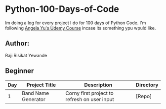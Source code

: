 # Python-100-Days-of-Code
Im doing a log for every project I do for 100 days of Python Code. I'm following [Angela Yu's Udemy Course](https://www.udemy.com/course/100-days-of-code/) incase its something ypu wpuld like.

## Author:
Raji Risikat Yewande

## Beginner 
| Day | Project Title             | Description                                                                                                           | Directory                                                                                                                                                          |
|-----|---------------------------|-----------------------------------------------------------------------------------------------------------------------|--------------------------------------------------------------------------------------------------------------------------------------------------------------------|
| 1   | Band Name Generator       | Corny first project to refresh on user input                                                                          | [Repo]

